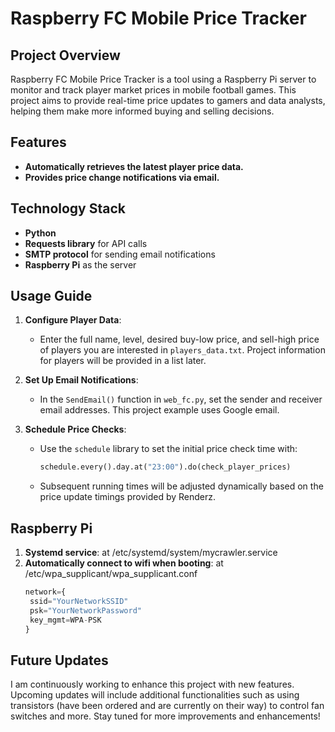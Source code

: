 # Raspberry FC Mobile Price Tracker

## Project Overview
Raspberry FC Mobile Price Tracker is a tool using a Raspberry Pi server to monitor and track player market prices in mobile football games. This project aims to provide real-time price updates to gamers and data analysts, helping them make more informed buying and selling decisions.

## Features
- **Automatically retrieves the latest player price data.**
- **Provides price change notifications via email.**

## Technology Stack
- **Python**
- **Requests library** for API calls
- **SMTP protocol** for sending email notifications
- **Raspberry Pi** as the server

## Usage Guide

1. **Configure Player Data**:
   - Enter the full name, level, desired buy-low price, and sell-high price of players you are interested in `players_data.txt`. Project information for players will be provided in a list later.

2. **Set Up Email Notifications**:
   - In the `SendEmail()` function in `web_fc.py`, set the sender and receiver email addresses. This project example uses Google email.

3. **Schedule Price Checks**:
   - Use the `schedule` library to set the initial price check time with:
     ```python
     schedule.every().day.at("23:00").do(check_player_prices)
     ```
   - Subsequent running times will be adjusted dynamically based on the price update timings provided by Renderz.
## Raspberry Pi

1. **Systemd service**: at /etc/systemd/system/mycrawler.service
2. **Automatically connect to wifi when booting**: at /etc/wpa_supplicant/wpa_supplicant.conf
   ```python
   network={
    ssid="YourNetworkSSID"
    psk="YourNetworkPassword"
    key_mgmt=WPA-PSK
   }
   ```
## Future Updates

I am continuously working to enhance this project with new features. Upcoming updates will include additional functionalities such as using transistors (have been ordered and are currently on their way)  to control fan switches and more. Stay tuned for more improvements and enhancements!


